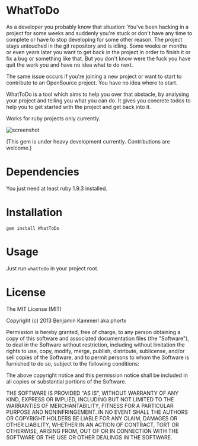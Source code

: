 # WhatToDo

As a developer you probably know that situation: You've been hacking in a project for some weeks and suddenly you're stuck or don't have any time to complete or have to stop developing for some other reason. The project stays untouched in the git repository and is idling. Some weeks or months or even years later you want to get back in the project in order to finish it or fix a bug or something like that. But you don't know were the fuck you have quit the work you and have no idea what to do next.

The same issue occurs if you're joining a new project or want to start to contribute to an OpenSource project. You have no idea where to start.

WhatToDo is a tool which aims to help you over that obstacle, by analysing your project and telling you what you can do. It gives you concrete todos to help you to get started with the project and get back into it.

Works for ruby projects only currently.

![screenshot](https://raw.github.com/phortx/WhatToDo/master/screenshot.png)


(This gem is under heavy development currently. Contributions are welcome.)


# Dependencies
You just need at least ruby 1.9.3 installed.


# Installation
	gem install WhatToDo


# Usage
Just run <code>whatToDo</code> in your project root.


# License
The MIT License (MIT)

Copyright (c) 2013 Benjamin Kammerl aka phortx

Permission is hereby granted, free of charge, to any person obtaining a copy of
this software and associated documentation files (the "Software"), to deal in
the Software without restriction, including without limitation the rights to
use, copy, modify, merge, publish, distribute, sublicense, and/or sell copies of
the Software, and to permit persons to whom the Software is furnished to do so,
subject to the following conditions:

The above copyright notice and this permission notice shall be included in all
copies or substantial portions of the Software.

THE SOFTWARE IS PROVIDED "AS IS", WITHOUT WARRANTY OF ANY KIND, EXPRESS OR
IMPLIED, INCLUDING BUT NOT LIMITED TO THE WARRANTIES OF MERCHANTABILITY, FITNESS
FOR A PARTICULAR PURPOSE AND NONINFRINGEMENT. IN NO EVENT SHALL THE AUTHORS OR
COPYRIGHT HOLDERS BE LIABLE FOR ANY CLAIM, DAMAGES OR OTHER LIABILITY, WHETHER
IN AN ACTION OF CONTRACT, TORT OR OTHERWISE, ARISING FROM, OUT OF OR IN
CONNECTION WITH THE SOFTWARE OR THE USE OR OTHER DEALINGS IN THE SOFTWARE.
